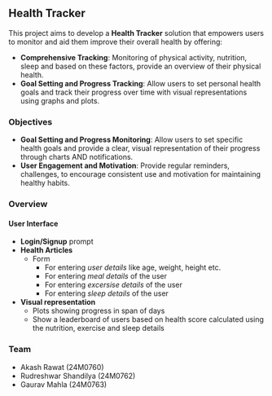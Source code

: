 ## Health Tracker
This project aims to develop a **Health Tracker** solution that empowers users to monitor and aid them improve their overall health by offering:
- **Comprehensive Tracking**: Monitoring of physical activity, nutrition, sleep and based on these factors, provide an overview of their physical health.
- **Goal Setting and Progress Tracking**: Allow users to set personal health goals and track their progress over time with visual representations using graphs and plots.

### Objectives
- **Goal Setting and Progress Monitoring**: Allow users to set specific health goals and provide a clear, visual representation of their progress through charts AND notifications.
- **User Engagement and Motivation**: Provide regular reminders, challenges, to encourage consistent use and motivation for maintaining healthy habits.

### Overview
#### User Interface
- **Login/Signup** prompt
- **Health Articles**
  - Form
    - For entering _user details_ like age, weight, height etc.
    - For entering _meal details_ of the user
    - For entering _excersise details_ of the user
    - For entering _sleep details_ of the user
- **Visual representation**
  - Plots showing progress in span of days
  - Show a leaderboard of users based on health score calculated using the nutrition, exercise and sleep details

### Team
- Akash Rawat (24M0760) 
- Rudreshwar Shandilya (24M0762)
- Gaurav Mahla (24M0763)
